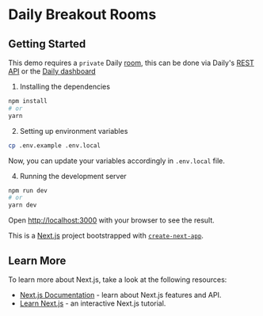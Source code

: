 # Daily Breakout Rooms

## Getting Started

This demo requires a `private` Daily [room](https://docs.daily.co/reference/rest-api/rooms/config#privacy), this can be done via Daily's [REST API](https://docs.daily.co/reference/rest-api/rooms/create-room) or the [Daily dashboard](https://dashboard.daily.co/rooms/create)

1. Installing the dependencies

```bash
npm install
# or
yarn
``` 

2. Setting up environment variables

```bash
cp .env.example .env.local
```

Now, you can update your variables accordingly in `.env.local` file.

4. Running the development server

```bash
npm run dev
# or
yarn dev
```

Open [http://localhost:3000](http://localhost:3000) with your browser to see the result.

This is a [Next.js](https://nextjs.org/) project bootstrapped with [`create-next-app`](https://github.com/vercel/next.js/tree/canary/packages/create-next-app).

## Learn More

To learn more about Next.js, take a look at the following resources:

- [Next.js Documentation](https://nextjs.org/docs) - learn about Next.js features and API.
- [Learn Next.js](https://nextjs.org/learn) - an interactive Next.js tutorial.
